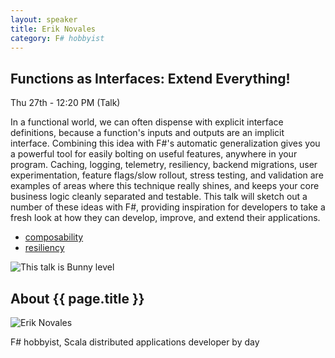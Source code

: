 ```yaml
---
layout: speaker
title: Erik Novales
category: F# hobbyist
---
```


<div class="row">
    <div class="col-md-6">
        <div class="speaker-talk">
            <div class="section-head">
                <h2 class="header-title">Functions as Interfaces: Extend Everything!</h2>
                    <p class="header-desc">Thu 27th - 12:20 PM (Talk)</p>
            </div>
            <div>
                <p>
                    In a functional world, we can often dispense with explicit interface definitions, because a function's inputs and outputs are an implicit interface. Combining this idea with F#'s automatic generalization gives you a powerful tool for easily bolting on useful features, anywhere in your program. Caching, logging, telemetry, resiliency, backend migrations, user experimentation, feature flags/slow rollout, stress testing, and validation are examples of areas where this technique really shines, and keeps your core business logic cleanly separated and testable. This talk will sketch out a number of these ideas with F#, providing inspiration for developers to take a fresh look at how they can develop, improve, and extend their applications.
                </p>
            </div>
            <div>
                <div class="speaker-tag">
                    <ul class="tag">
                        <li><a href="#">composability</a></li>
                        <li><a href="#">resiliency</a></li>
                    </ul>
                </div>
                <div class="talk-level">
                    <img src="{{ site.baseurl }}public/assets/animals/bunny.png" alt="This talk is Bunny level" />
                </div>														
            </div>
        </div>
    </div>
</div><!-- /.row -->
<div class="row">
    <div class="col-md-12">
        <div class="speaker-about">
            <div class="section-head">
                <h2 class="header-title">About {{ page.title }}</h2>
                <p class="header-desc">
                    <a href=" https://twitter.com/yankeefinn"><i class="fab fa-twitter"></i></a>
					<a href="https://github.com/enovales"><i class="fab fa-github-alt"></i></a>
                	<a href="http://www.eriknovales.com/"><i class="fas fa-rss"></i></a>
                </p>					
            </div>
            <div class="row">
                <div class="col-md-2">
                    <img src="{{ site.baseurl }}public/assets/speakers/2018/erik-novales.jpg" alt="Erik Novales" />
                </div>
                <div class="col-md-10">
                    <p>
                        F# hobbyist, Scala distributed applications developer by day
                    </p>
                </div>
            </div>       
        </div>
    </div>
</div>